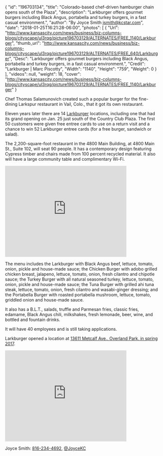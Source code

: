 {
  "id": "196703134",
  "title": "Colorado-based chef-driven hamburger chain opens south of the Plaza",
  "description": "Larkburger offers gourmet burgers including Black Angus, portabella and turkey burgers, in a fast casual environment.",
  "author": "By Joyce Smith jsmith@kcstar.com",
  "date": "2018-01-25T16:21:28-06:00",
  "photos": [
    {
      "Url": "http://www.kansascity.com/news/business/biz-columns-blogs/cityscape/ul3rqg/picture196703129/ALTERNATES/FREE_1140/Larkburger",
      "thumb_url": "http://www.kansascity.com/news/business/biz-columns-blogs/cityscape/ul3rqg/picture196703129/ALTERNATES/FREE_640/Larkburger",
      "Desc": "Larkburger offers gourmet burgers including Black Angus, portabella and turkey burgers, in a fast casual environment.",
      "Credit": "Larkburger | Marc Piscotty",
      "Width": "1140",
      "Height": "759",
      "Weight": 0
    }
  ],
  "videos": null,
  "weight": 18,
  "cover": "http://www.kansascity.com/news/business/biz-columns-blogs/cityscape/ul3rqg/picture196703129/ALTERNATES/FREE_1140/Larkburger"
}

<p>Chef Thomas Salamunovich created such a popular burger for the fine-dining Larkspur restaurant in Vail, Colo., that it got its own restaurant.</p><p>Eleven years later there are 14 <a href="http://larkburger.com/" target="_blank" title="">Larkburger</a> locations, including one that had its grand opening on Jan. 25 just south of the Country Club Plaza. The first 50 customers were given free entree cards to use on a return visit and a chance to win 52 Larkburger entree cards (for a free burger, sandwich or salad).</p><p>The 2,200-square-foot restaurant in the 4800 Main Building, at 4800 Main St., Suite 102, will seat 90 people. It has a contemporary design featuring Cypress timber and chairs made from 100 percent recycled material. It also will have a large community table and complimentary Wi-Fi.</p><div class="ng_mm_link1"><div class="videowrapper"><iframe allowfullscreen="allowfullscreen" frameborder="0" height="300" src="https://www.google.com/maps/embed?pb=!1m18!1m12!1m3!1d3098.9636120541695!2d-94.59004868464545!3d39.038949079549134!2m3!1f0!2f0!3f0!3m2!1i1024!2i768!4f13.1!3m3!1m2!1s0x87c0efbeade4e361%3A0xa3a66f3ea4449317!2s4800+Main+St+%23102%2C+Kansas+City%2C+MO+64112!5e0!3m2!1sen!2sus!4v1516909948369" style="border:0" width="400">&nbsp;</iframe>
</div></div><p>The menu includes the Larkburger with Black Angus beef, lettuce, tomato, onion, pickle and house-made sauce; the Chicken Burger with adobo grilled chicken breast, jalapeno, lettuce, tomato, onion, fresh cilantro and chipotle sauce; the Turkey Burger with all natural seasoned turkey, lettuce, tomato, onion, pickle and house-made sauce; the Tuna Burger with grilled ahi tuna steak, lettuce, tomato, onion, fresh cilantro and wasabi-ginger dressing; and the Portabella Burger with roasted portabella mushroom, lettuce, tomato, griddled onion and house-made sauce. </p><p>It also has a B.L.T., salads, truffle and Parmesan fries, classic fries, edamame, Black Angus chili, milkshakes, fresh lemonade, beer, wine, and bottled and fountain drinks.</p><p>It will have 40 employees and is still taking applications.</p><p>Larkburger opened a location at <a href="http://www.kansascity.com/news/business/biz-columns-blogs/cityscape/article148079899.html" target="_blank" title="">13611 Metcalf Ave., Overland Park, in spring 2017</a>.</p><div class="ng_mm_link2"><div class="videowrapper"><iframe allowfullscreen="allowfullscreen" frameborder="0" height="300" src="https://www.google.com/maps/embed?pb=!1m18!1m12!1m3!1d3105.8625316542247!2d-94.66926828465009!3d38.88138687957311!2m3!1f0!2f0!3f0!3m2!1i1024!2i768!4f13.1!3m3!1m2!1s0x87c0c1c2d00a6b29%3A0x1e5532514af012e2!2sLarkburger+Corbin+Park!5e0!3m2!1sen!2sus!4v1516911330516" style="border:0" width="400">&nbsp;</iframe>
</div></div><div class="ng_endnote_contact"><p>Joyce Smith: <a href="tel:816-234-4692" title="">816-234-4692</a>, <a href="https://twitter.com/JoyceKC" target="_blank" title="">@JoyceKC</a></p> </div>

